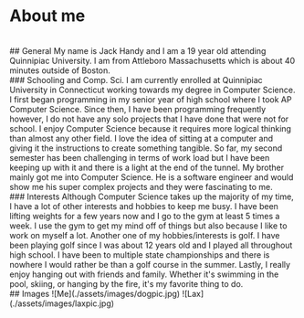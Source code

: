 # About me
<br />
## General
My name is Jack Handy and I am a 19 year old attending Quinnipiac University. I am from Attleboro Massachusetts which is about 40 minutes outside of Boston.
<br />
### Schooling and Comp. Sci.
I am currently enrolled at Quinnipiac University in Connecticut working towards my degree in Computer Science. I first began programming in my senior year of high school where I took AP Computer Science. Since then, I have been programming frequently however, I do not have any solo projects that I have done that were not for school. I enjoy Computer Science because it requires more logical thinking than almost any other field. I love the idea of sitting at a computer and giving it the instructions to create something tangible. So far, my second semester has been challenging in terms of work load but I have been keeping up with it and there is a light at the end of the tunnel. My brother mainly got me into Computer Science. He is a software engineer and would show me his super complex projects and they were fascinating to me.
<br />
### Interests
Although Computer Science takes up the majority of my time, I have a lot of other interests and hobbies to keep me busy. I have been lifting weights for a few years now and I go to the gym at least 5 times a week. I use the gym to get my mind off of things but also because I like to work on myself a lot. Another one of my hobbies/interests is golf. I have been playing golf since I was about 12 years old and I played all throughout high school. I have been to multiple state championships and there is nowhere I would rather be than a golf course in the summer. Lastly, I really enjoy hanging out with friends and family. Whether it's swimming in the pool, skiing, or hanging by the fire, it's my favorite thing to do.
<br />
## Images
![Me](./assets/images/dogpic.jpg)
![Lax](./assets/images/laxpic.jpg)
